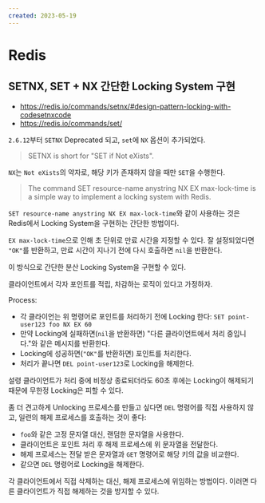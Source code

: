 ```yaml
---
created: 2023-05-19
---
```

# Redis

## SETNX, SET + NX 간단한 Locking System 구현

* https://redis.io/commands/setnx/#design-pattern-locking-with-codesetnxcode
* https://redis.io/commands/set/

`2.6.12`부터 `SETNX` Deprecated 되고, `set`에 `NX` 옵션이 추가되었다.

> SETNX is short for "SET if Not eXists".

`NX`는 `Not eXists`의 약자로, 해당 키가 존재하지 않을 때만 `SET`을 수행한다.

> The command SET resource-name anystring NX EX max-lock-time is a simple way to implement a locking system with Redis.

`SET resource-name anystring NX EX max-lock-time`와 같이 사용하는 것은 Redis에서 Locking System을 구현하는 간단한 방법이다.

`EX max-lock-time`으로 인해 초 단위로 만료 시간을 지정할 수 있다.
잘 설정되었다면 `"OK"`를 반환하고, 만료 시간이 지나기 전에 다시 호출하면 `nil`을 반환한다.

이 방식으로 간단한 분산 Locking System을 구현할 수 있다.

클라이언트에서 각자 포인트를 적립, 차감하는 로직이 있다고 가정하자.

Process:
- 각 클라이언는 위 명령어로 포인트를 처리하기 전에 Locking 한다: `SET point-user123 foo NX EX 60`
- 만약 Locking에 실패하면(`nil`을 반환하면) "다른 클라이언트에서 처리 중입니다."와 같은 메시지를 반환한다.
- Locking에 성공하면(`"OK"`를 반환하면) 포인트를 처리한다.
- 처리가 끝나면 `DEL point-user123`로 Locking을 해제한다.

설령 클라이언트가 처리 중에 비정상 종료되더라도 60초 후에는 Locking이 해제되기 때문에 무한정 Locking은 피할 수 있다.

좀 더 견고하게 Unlocking 프로세스를 만들고 싶다면 `DEL` 명령어를 직접 사용하지 않고, 일련의 해제 프로세스를 호출하는 것이 좋다:
- `foo`와 같은 고정 문자열 대신, 랜덤한 문자열을 사용한다.
- 클라이언트은 포인트 처리 후 해제 프로세스에 위 문자열을 전달한다.
- 해제 프로세스는 전달 받은 문자열과 `GET` 명령어로 해당 키의 값을 비교한다.
- 같으면 `DEL` 명령어로 Locking을 해제한다.

각 클라이언트에서 직접 삭제하는 대신, 해제 프로세스에 위임하는 방법이다.
이러면 다른 클라이언트가 직접 해제하는 것을 방지할 수 있다.
